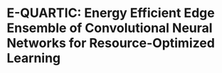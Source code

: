 # E-QUARTIC: Energy Efficient Edge Ensemble of Convolutional Neural Networks for Resource-Optimized Learning

